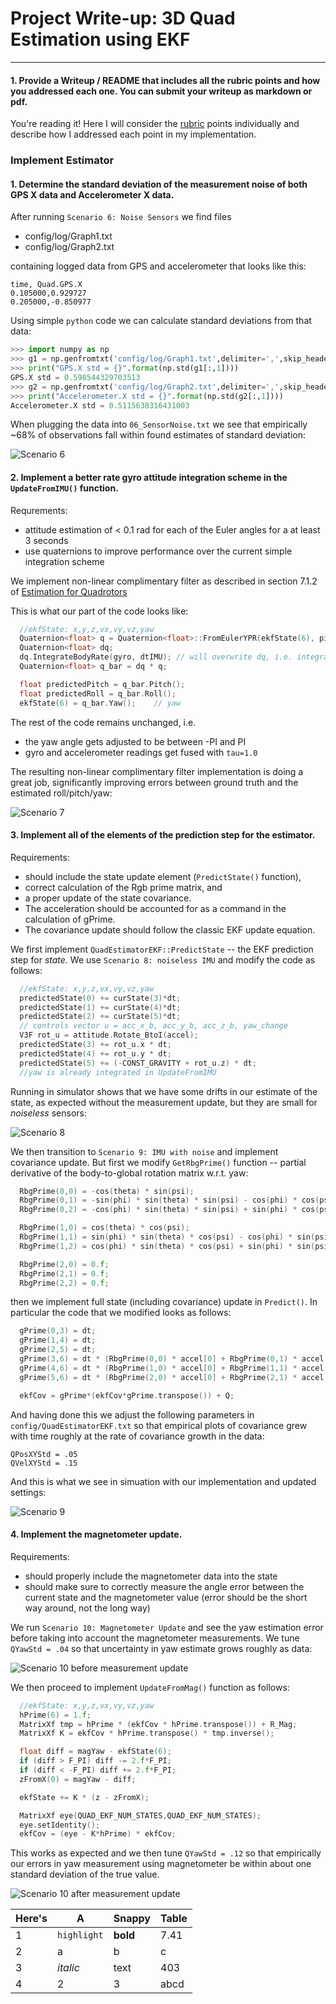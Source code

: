 # Project Write-up: 3D Quad Estimation using EKF

---
#### 1. Provide a Writeup / README that includes all the rubric points and how you addressed each one.  You can submit your writeup as markdown or pdf.

You're reading it!
Here I will consider the [rubric](https://review.udacity.com/#!/rubrics/1807/view)
points individually and describe how I addressed each point in my implementation.



### Implement Estimator


#### 1. Determine the standard deviation of the measurement noise of both GPS X data and Accelerometer X data.

After running `Scenario 6: Noise Sensors` we find files
- config/log/Graph1.txt
- config/log/Graph2.txt

containing logged data from GPS and accelerometer that looks like this:
```
time, Quad.GPS.X
0.105000,0.929727
0.205000,-0.850977
```

Using simple `python` code we can calculate standard deviations from that data:

```python
>>> import numpy as np
>>> g1 = np.genfromtxt('config/log/Graph1.txt',delimiter=',',skip_header=1)
>>> print("GPS.X std = {}".format(np.std(g1[:,1])))
GPS.X std = 0.598544329703513
>>> g2 = np.genfromtxt('config/log/Graph2.txt',delimiter=',',skip_header=1)
>>> print("Accelerometer.X std = {}".format(np.std(g2[:,1])))
Accelerometer.X std = 0.5115638316431003
```

When plugging the data into `06_SensorNoise.txt` we see that empirically ~68% of observations fall
within found estimates of standard deviation:

![Scenario 6](./images/writeup/std.png)




#### 2. Implement a better rate gyro attitude integration scheme in the `UpdateFromIMU()` function.

Requrements:
* attitude estimation of < 0.1 rad for each of the Euler angles for a
at least 3 seconds
* use quaternions to improve
performance over the current simple integration scheme

We implement non-linear complimentary filter as described in section 7.1.2 of
[Estimation for Quadrotors](https://www.overleaf.com/read/vymfngphcccj#/54894644/)

This is what our part of the code looks like:

```cpp
  //ekfState: x,y,z,vx,vy,vz,yaw
  Quaternion<float> q = Quaternion<float>::FromEulerYPR(ekfState(6), pitchEst, rollEst);
  Quaternion<float> dq;
  dq.IntegrateBodyRate(gyro, dtIMU); // will overwrite dq, i.e. integrate from zero
  Quaternion<float> q_bar = dq * q;

  float predictedPitch = q_bar.Pitch();
  float predictedRoll = q_bar.Roll();
  ekfState(6) = q_bar.Yaw();	// yaw
```

The rest of the code remains unchanged, i.e.
* the yaw angle gets adjusted to be between -PI and PI
* gyro and accelerometer readings get fused with `tau=1.0`

The resulting non-linear complimentary filter implementation
is doing a great job, significantly improving errors between
ground truth and the estimated roll/pitch/yaw:

![Scenario 7](./images/writeup/complementary-filter.png)


#### 3. Implement all of the elements of the prediction step for the estimator.

Requirements:
* should include the state update element (`PredictState()` function),
* correct calculation of the Rgb prime matrix, and
* a proper update of the state covariance.
* The acceleration should be accounted for as a command in the calculation of gPrime.
* The covariance update should follow the classic EKF update equation.

We first implement `QuadEstimatorEKF::PredictState` -- the EKF prediction step
for *state*.
We use `Scenario 8: noiseless IMU` and modify the code as follows:

```cpp
  //ekfState: x,y,z,vx,vy,vz,yaw
  predictedState(0) += curState(3)*dt;
  predictedState(1) += curState(4)*dt;
  predictedState(2) += curState(5)*dt;
  // controls vector u = acc_x_b, acc_y_b, acc_z_b, yaw_change
  V3F rot_u = attitude.Rotate_BtoI(accel);
  predictedState(3) += rot_u.x * dt;
  predictedState(4) += rot_u.y * dt;
  predictedState(5) += (-CONST_GRAVITY + rot_u.z) * dt;
  //yaw is already integrated in UpdateFromIMU
```

Running in simulator shows that we have some drifts in our estimate
of the state, as expected
without the measurement update, but they are small
for *noiseless*
sensors:

![Scenario 8](./images/writeup/predict-zero-noise.png)

We then transition to `Scenario 9: IMU with noise` and implement
covariance update. But first we modify `GetRbgPrime()` function --
partial derivative
of the body-to-global rotation matrix w.r.t. yaw:

```cpp
  RbgPrime(0,0) = -cos(theta) * sin(psi);
  RbgPrime(0,1) = -sin(phi) * sin(theta) * sin(psi) - cos(phi) * cos(psi);
  RbgPrime(0,2) = -cos(phi) * sin(theta) * sin(psi) + sin(phi) * cos(psi);

  RbgPrime(1,0) = cos(theta) * cos(psi);
  RbgPrime(1,1) = sin(phi) * sin(theta) * cos(psi) - cos(phi) * sin(psi);
  RbgPrime(1,2) = cos(phi) * sin(theta) * cos(psi) + sin(phi) * sin(psi);

  RbgPrime(2,0) = 0.f;
  RbgPrime(2,1) = 0.f;
  RbgPrime(2,2) = 0.f;
```

then we implement full state (including covariance) update in `Predict()`.
In particular the code that we modified looks as follows:


```cpp
  gPrime(0,3) = dt;
  gPrime(1,4) = dt;
  gPrime(2,5) = dt;
  gPrime(3,6) = dt * (RbgPrime(0,0) * accel[0] + RbgPrime(0,1) * accel[1] + RbgPrime(0,2) * accel[2]);
  gPrime(4,6) = dt * (RbgPrime(1,0) * accel[0] + RbgPrime(1,1) * accel[1] + RbgPrime(1,2) * accel[2]);
  gPrime(5,6) = dt * (RbgPrime(2,0) * accel[0] + RbgPrime(2,1) * accel[1] + RbgPrime(2,2) * accel[2]);

  ekfCov = gPrime*(ekfCov*gPrime.transpose()) + Q;
```

And having done this we adjust the following parameters in `config/QuadEstimatorEKF.txt`
so that empirical plots of covariance grew with time roughly
at the rate of covariance growth in the data:

```
QPosXYStd = .05
QVelXYStd = .15
```

And this is what we see in simuation with our implementation and
updated settings:

![Scenario 9](./images/writeup/uncertainty-growth.png)




#### 4. Implement the magnetometer update.

Requirements:
* should properly include the magnetometer data into the state
* should make sure to correctly measure the angle error between the current state and the magnetometer value (error should be the short way around, not the long way)

We run `Scenario 10: Magnetometer Update` and see the yaw estimation
error before taking into account the magnetometer measurements.
We tune `QYawStd = .04` so that uncertainty in yaw estimate grows
roughly as data:

![Scenario 10 before measurement update](./images/writeup/yaw-error-before.png)

We then proceed to implement `UpdateFromMag()` function as
follows:

```cpp
  //ekfState: x,y,z,vx,vy,vz,yaw
  hPrime(6) = 1.f;
  MatrixXf tmp = hPrime * (ekfCov * hPrime.transpose()) + R_Mag;
  MatrixXf K = ekfCov * hPrime.transpose() * tmp.inverse();

  float diff = magYaw - ekfState(6);
  if (diff > F_PI) diff -= 2.f*F_PI;
  if (diff < -F_PI) diff += 2.f*F_PI;
  zFromX(0) = magYaw - diff;

  ekfState += K * (z - zFromX);

  MatrixXf eye(QUAD_EKF_NUM_STATES,QUAD_EKF_NUM_STATES);
  eye.setIdentity();
  ekfCov = (eye - K*hPrime) * ekfCov;
```

This works as expected and we then tune `QYawStd = .12` so that
empirically our errors in yaw measurement using magnetometer
be within about one standard deviation of the true value.

![Scenario 10 after measurement update](./images/writeup/yaw-error-after.png)




Here's | A | Snappy | Table
--- | --- | --- | ---
1 | `highlight` | **bold** | 7.41
2 | a | b | c
3 | *italic* | text | 403
4 | 2 | 3 | abcd







